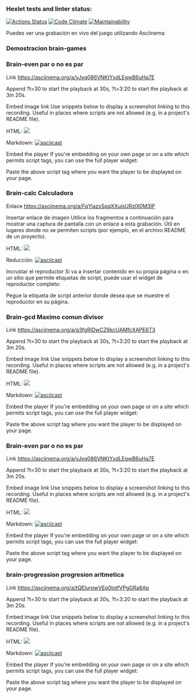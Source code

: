 ### Hexlet tests and linter status:
[![Actions Status](https://github.com/Cheycom/fullstack-javascript-project-98/actions/workflows/hexlet-check.yml/badge.svg)](https://github.com/Cheycom/fullstack-javascript-project-98/actions)
[![Code Climate](https://qlty.sh/gh/Cheycom/projects/fullstack-javascript-project-98/badges/gpa.svg)](https://qlty.sh/gh/Cheycom/projects/fullstack-javascript-project-98)
[![Maintainability](https://qlty.sh/badges/5034432c-473a-4659-8d61-aeb10352b2b4/maintainability.svg)](https://qlty.sh/gh/Cheycom/projects/fullstack-javascript-project-98)


Puedes ver una grabación en vivo del juego utilizando Asciinema:

### Demostracion brain-games


### Brain-even  par o no es par

Link
https://asciinema.org/a/yJvq086VNKtYxdLEgwB6uHa7E

Append ?t=30 to start the playback at 30s, ?t=3:20 to start the playback at 3m 20s.

Embed image link
Use snippets below to display a screenshot linking to this recording.
Useful in places where scripts are not allowed (e.g. in a project's README file).

HTML:
<a href="https://asciinema.org/a/yJvq086VNKtYxdLEgwB6uHa7E" target="_blank"><img src="https://asciinema.org/a/yJvq086VNKtYxdLEgwB6uHa7E.svg" /></a>

Markdown:
[![asciicast](https://asciinema.org/a/yJvq086VNKtYxdLEgwB6uHa7E.svg)](https://asciinema.org/a/yJvq086VNKtYxdLEgwB6uHa7E)

Embed the player
If you're embedding on your own page or on a site which permits script tags, you can use the full player widget:

<script src="https://asciinema.org/a/yJvq086VNKtYxdLEgwB6uHa7E.js" id="asciicast-yJvq086VNKtYxdLEgwB6uHa7E" async="true"></script>

Paste the above script tag where you want the player to be displayed on your page.
### Brain-calc Calculadora

Enlace
https://asciinema.org/a/FqYiazxSpqXXujsURzlX0M3lP


Insertar enlace de imagen
Utilice los fragmentos a continuación para mostrar una captura de pantalla con un enlace a esta grabación.
Útil en lugares donde no se permiten scripts (por ejemplo, en el archivo README de un proyecto).

HTML:
<a href="https://asciinema.org/a/FqYiazxSpqXXujsURzlX0M3lP" target="_blank"><img src="https://asciinema.org/a/FqYiazxSpqXXujsURzlX0M3lP.svg" /></a>

Reducción:
[![asciicast](https://asciinema.org/a/FqYiazxSpqXXujsURzlX0M3lP.svg)](https://asciinema.org/a/FqYiazxSpqXXujsURzlX0M3lP)

Incrustar el reproductor
Si va a insertar contenido en su propia página o en un sitio que permite etiquetas de script, puede usar el widget de reproductor completo:

<script src="https://asciinema.org/a/FqYiazxSpqXXujsURzlX0M3lP.js" id="asciicast-FqYiazxSpqXXujsURzlX0M3lP" async="true"></script>

Pegue la etiqueta de script anterior donde desea que se muestre el reproductor en su página.

### Brain-gcd Maximo comun divisor

Link
https://asciinema.org/a/g3fgRIDwCZ6kcUAMfcXAPE6T3

Append ?t=30 to start the playback at 30s, ?t=3:20 to start the playback at 3m 20s.

Embed image link
Use snippets below to display a screenshot linking to this recording.
Useful in places where scripts are not allowed (e.g. in a project's README file).

HTML:
<a href="https://asciinema.org/a/g3fgRIDwCZ6kcUAMfcXAPE6T3" target="_blank"><img src="https://asciinema.org/a/g3fgRIDwCZ6kcUAMfcXAPE6T3.svg" /></a>

Markdown:
[![asciicast](https://asciinema.org/a/g3fgRIDwCZ6kcUAMfcXAPE6T3.svg)](https://asciinema.org/a/g3fgRIDwCZ6kcUAMfcXAPE6T3)

Embed the player
If you're embedding on your own page or on a site which permits script tags, you can use the full player widget:

<script src="https://asciinema.org/a/g3fgRIDwCZ6kcUAMfcXAPE6T3.js" id="asciicast-g3fgRIDwCZ6kcUAMfcXAPE6T3" async="true"></script>

Paste the above script tag where you want the player to be displayed on your page.


### Brain-even  par o no es par

Link
https://asciinema.org/a/yJvq086VNKtYxdLEgwB6uHa7E

Append ?t=30 to start the playback at 30s, ?t=3:20 to start the playback at 3m 20s.

Embed image link
Use snippets below to display a screenshot linking to this recording.
Useful in places where scripts are not allowed (e.g. in a project's README file).

HTML:
<a href="https://asciinema.org/a/yJvq086VNKtYxdLEgwB6uHa7E" target="_blank"><img src="https://asciinema.org/a/yJvq086VNKtYxdLEgwB6uHa7E.svg" /></a>

Markdown:
[![asciicast](https://asciinema.org/a/yJvq086VNKtYxdLEgwB6uHa7E.svg)](https://asciinema.org/a/yJvq086VNKtYxdLEgwB6uHa7E)

Embed the player
If you're embedding on your own page or on a site which permits script tags, you can use the full player widget:

<script src="https://asciinema.org/a/yJvq086VNKtYxdLEgwB6uHa7E.js" id="asciicast-yJvq086VNKtYxdLEgwB6uHa7E" async="true"></script>

Paste the above script tag where you want the player to be displayed on your page.


### brain-progression progresion aritmetica

Link
https://asciinema.org/a/tQEIurpwVEp0lotfVPgGRa8Ap

Append ?t=30 to start the playback at 30s, ?t=3:20 to start the playback at 3m 20s.

Embed image link
Use snippets below to display a screenshot linking to this recording.
Useful in places where scripts are not allowed (e.g. in a project's README file).

HTML:
<a href="https://asciinema.org/a/tQEIurpwVEp0lotfVPgGRa8Ap" target="_blank"><img src="https://asciinema.org/a/tQEIurpwVEp0lotfVPgGRa8Ap.svg" /></a>

Markdown:
[![asciicast](https://asciinema.org/a/tQEIurpwVEp0lotfVPgGRa8Ap.svg)](https://asciinema.org/a/tQEIurpwVEp0lotfVPgGRa8Ap)

Embed the player
If you're embedding on your own page or on a site which permits script tags, you can use the full player widget:

<script src="https://asciinema.org/a/tQEIurpwVEp0lotfVPgGRa8Ap.js" id="asciicast-tQEIurpwVEp0lotfVPgGRa8Ap" async="true"></script>

Paste the above script tag where you want the player to be displayed on your page.